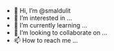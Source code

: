 - 👋 Hi, I’m @smaldulit
- 👀 I’m interested in ...
- 🌱 I’m currently learning ...
- 💞️ I’m looking to collaborate on ...
- 📫 How to reach me ...

<!---
smaldulit/smaldulit is a ✨ special ✨ repository because its `README.md` (this file) appears on your GitHub profile.
You can click the Preview link to take a look at your changes.
--->

